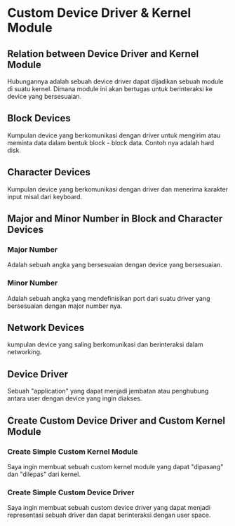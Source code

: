 # Custom Device Driver & Kernel Module
## Relation between Device Driver and Kernel Module

Hubungannya adalah sebuah device driver dapat dijadikan sebuah module di suatu
kernel. Dimana module ini akan bertugas untuk berinteraksi ke device yang
bersesuaian.

## Block Devices

Kumpulan device yang berkomunikasi dengan driver untuk mengirim atau meminta
data dalam bentuk block - block data. Contoh nya adalah hard disk.

## Character Devices

Kumpulan device yang berkomunikasi dengan driver dan menerima karakter input
misal dari keyboard.

## Major and Minor Number in Block and Character Devices
### Major Number

Adalah sebuah angka yang bersesuaian dengan device yang bersesuaian.

### Minor Number

Adalah sebuah angka yang mendefinisikan port dari suatu driver yang bersesuaian
dengan major number nya.

## Network Devices

kumpulan device yang saling berkomunikasi dan berinteraksi dalam networking.

## Device Driver

Sebuah "application" yang dapat menjadi jembatan atau penghubung antara user
dengan device yang ingin diakses.

## Create Custom Device Driver and Custom Kernel Module
### Create Simple Custom Kernel Module

Saya ingin membuat sebuah custom kernel module yang dapat "dipasang" dan
"dilepas" dari kernel.

### Create Simple Custom Device Driver

Saya ingin membuat sebuah custom device driver yang dapat menjadi representasi
sebuah driver dan dapat berinteraksi dengan user space.
